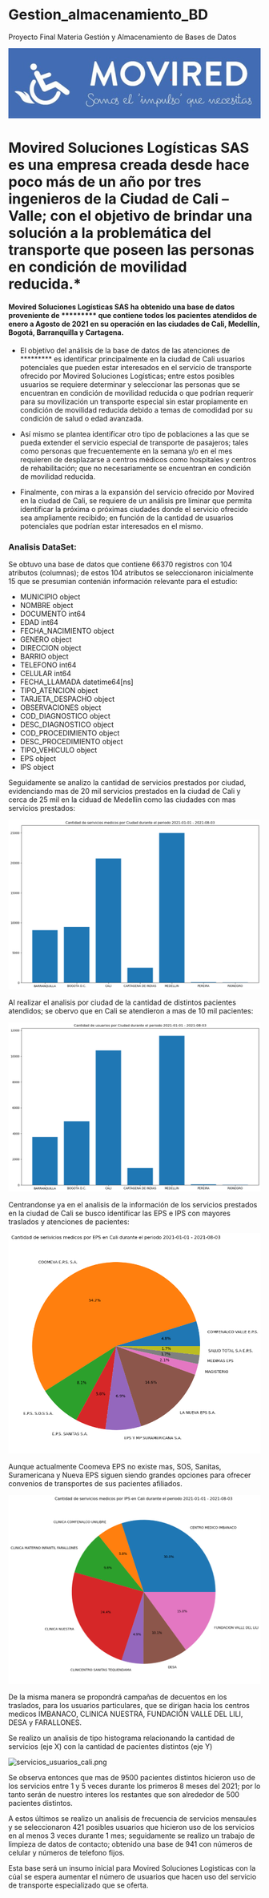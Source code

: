 # Gestion_almacenamiento_BD
Proyecto Final Materia Gestión y Almacenamiento de Bases de Datos

![Logo.png](Logo.png)
# Movired Soluciones Logísticas SAS es una empresa creada desde hace poco más de un año por tres ingenieros de la Ciudad de Cali – Valle; con el objetivo de brindar una solución a la problemática del transporte que poseen las personas en condición de movilidad reducida.*

#### Movired Soluciones Logísticas SAS ha obtenido una base de datos proveniente de ********* que contiene todos los pacientes atendidos de enero a Agosto de 2021 en su operación en las ciudades de Cali, Medellín, Bogotá, Barranquilla y Cartagena.

- El objetivo del análisis de la base de datos de las atenciones de ********* es identificar principalmente en la ciudad de Cali usuarios potenciales que pueden estar interesados en el servicio de transporte ofrecido por Movired Soluciones Logísticas; entre estos posibles usuarios se requiere determinar y seleccionar las personas que se encuentran en condición de movilidad reducida o que podrían requerir para su movilización un transporte especial sin estar propiamente en condición de movilidad reducida debido a temas de comodidad por su condición de salud o edad avanzada.

- Así mismo se plantea identificar otro tipo de poblaciones a las que se pueda extender el servicio especial de transporte de pasajeros; tales como personas que frecuentemente en la semana y/o en el mes requieren de desplazarse a centros médicos como hospitales y centros de rehabilitación; que no necesariamente se encuentran en condición de movilidad reducida.

- Finalmente, con miras a la expansión del servicio ofrecido por Movired en la ciudad de Cali, se requiere de un análisis pre liminar que permita identificar la próxima o próximas ciudades donde el servicio ofrecido sea ampliamente recibido; en función de la cantidad de usuarios potenciales que podrían estar interesados en el mismo.

### Analisis DataSet:

Se obtuvo una base de datos que contiene 66370 registros con 104 atributos (columnas); de estos 104 atributos se seleccionaron inicialmente 15 que se presumian contenián información relevante para el estudio:

- MUNICIPIO                     object
- NOMBRE                        object
- DOCUMENTO                      int64
- EDAD                           int64
- FECHA_NACIMIENTO              object
- GENERO                        object
- DIRECCION                     object
- BARRIO                        object
- TELEFONO                       int64
- CELULAR                        int64
- FECHA_LLAMADA         datetime64[ns]
- TIPO_ATENCION                 object
- TARJETA_DESPACHO              object
- OBSERVACIONES                 object
- COD_DIAGNOSTICO               object
- DESC_DIAGNOSTICO              object
- COD_PROCEDIMIENTO             object
- DESC_PROCEDIMIENTO            object
- TIPO_VEHICULO                 object
- EPS                           object
- IPS                           object

Seguidamente se analizo la cantidad de servicios prestados por ciudad, evidenciando mas de 20 mil servicios prestados en la ciudad de Cali y cerca de 25 mil en la ciduad de Medellin como las ciudades con mas servicios prestados:

![servicios_ciudad.png](servicios_ciudad.png)

Al realizar el analisis por ciudad de la cantidad de distintos pacientes atendidos; se obervo que en Cali se atendieron a mas de 10 mil pacientes:

![usuarios_ciudad.png](usuarios_ciudad.png)

Centrandonse ya en el analisis de la información de los servicios prestados en la ciudad de Cali se busco identificar las EPS e IPS con mayores traslados y atenciones de pacientes:

![servicios_eps.png](servicios_eps.png)

Aunque actualmente Coomeva EPS no existe mas, SOS, Sanitas, Suramericana y Nueva EPS siguen siendo grandes opciones para ofrecer convenios de transportes de sus pacientes afiliados.

![servicios_ips.png](servicios_ips.png)

De la misma manera se propondrá campañas de decuentos en los traslados, para los usuarios particulares, que se dirigan hacia los centros medicos IMBANACO, CLINICA NUESTRA, FUNDACIÓN VALLE DEL LILI, DESA y FARALLONES.

Se realizo un analisis de tipo histograma relacionando la cantidad de servicios (eje X) con la cantidad de pacientes distintos (eje Y) 

![servicios_usuarios_cali.png](servicios_usuarios_cali.png)

Se observa entonces que mas de 9500 pacientes distintos hicieron uso de los servicios entre 1 y 5 veces durante los primeros 8 meses del 2021; por lo tanto serán de nuestro interes los restantes que son alrededor de 500 pacientes distintos.

A estos últimos se realizo un analisis de frecuencia de servicios mensaules y se seleccionaron 421 posibles usuarios que hicieron uso de los servicios en al menos 3 veces durante 1 mes; seguidamente se realizo un trabajo de limpieza de datos de contacto; obtenido una base de 941 con números de celular y números de telefono fijos.

Esta base será un insumo inicial para Movired Soluciones Logisticas con la cúal se espera aumentar el número de usuarios que hacen uso del servicio de transporte especializado que se oferta.


